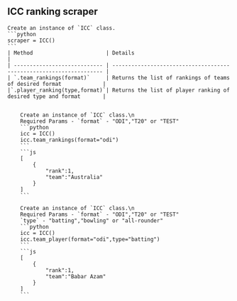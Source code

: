 ## ICC ranking scraper


    Create an instance of `ICC` class.
    ```python
    scraper = ICC()
    ```
    | Method                       | Details                                                             |
    | ---------------------------- | ------------------------------------------------------------------- |
    | `.team_rankings(format)`     | Returns the list of rankings of teams of desired format             |
    |`.player_ranking(type,format)`| Returns the list of player ranking of desired type and format       |


        Create an instance of `ICC` class.\n
        Required Params - `format` - "ODI","T20" or "TEST"
        ```python
        icc = ICC()
        icc.team_rankings(format="odi")
        ```
        ```js
        [
            {
                "rank":1,
                "team":"Australia"
            }   
        ]
        ```
        
        Create an instance of `ICC` class.\n
        Required Params - `format` - "ODI","T20" or "TEST"
        `type` - "batting","bowling" or "all-rounder"
        ```python
        icc = ICC()
        icc.team_player(format="odi",type="batting")
        ```
        ```js
        [
            {
                "rank":1,
                "team":"Babar Azam"
            }   
        ]
        ```
        

